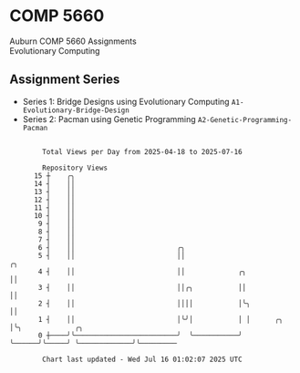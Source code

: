 # COMP 5660
Auburn COMP 5660 Assignments  
Evolutionary Computing

## Assignment Series
- Series 1: Bridge Designs using Evolutionary Computing `A1-Evolutionary-Bridge-Design`
- Series 2: Pacman using Genetic Programming `A2-Genetic-Programming-Pacman`

```

        Total Views per Day from 2025-04-18 to 2025-07-16

        Repository Views
      15 ┼    ╭╮
      14 ┤    ││
      13 ┤    ││
      12 ┤    ││
      11 ┤    ││
      10 ┤    ││
       9 ┤    ││
       8 ┤    ││
       7 ┤    ││
       6 ┤    ││                         ╭╮
       5 ┤    ││                         ││                             ╭╮
       4 ┤    ││                         ││             ╭╮              ││
       3 ┤    ││                         ││╭╮           ││              ││
       2 ┤    ││                         ││││           │╰╮             ││
       1 ┤    ││                         │╰╯│           │ │      ╭╮     │╰╮             ╭╮
       0 ┼────╯╰─────────────────────────╯  ╰───────────╯ ╰──────╯╰─────╯ ╰─────────────╯╰─────────

        Chart last updated - Wed Jul 16 01:02:07 2025 UTC
        
```
